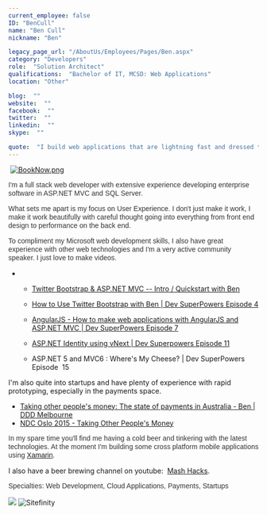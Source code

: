 ```yaml
---
current_employee: false
ID: "BenCull"
name: "Ben Cull"
nickname: "Ben"

legacy_page_url: "/AboutUs/Employees/Pages/Ben.aspx"
category: "Developers"
role:  "Solution Architect"
qualifications:  "Bachelor of IT, MCSD: Web Applications"
location: "Other"

blog:  ""
website:  ""
facebook:  ""
twitter:  ""
linkedin:  ""
skype:  ""

quote:  "​​I build web applications that are lightning fast and dressed to impress."
---
```


​​​​​ [ ![BookNow.png](/Images/Bio/BookNow.png)](http://veethere.com/With/BenCull) <span style="line-height:18px;"> </span>

 <span style="color:#333333;font-family:arial, sans-serif;line-height:17px;"> I'm a full stack web developer with extensive experience developing enterprise software in ASP.NET MVC and SQL Server.</span>

 <span style="color:#333333;font-family:arial, sans-serif;line-height:17px;">What sets me apart is my focus on User Experience. I don't just make it work, I make it work beautifully with careful thought going into everything from front end design to performance on the back end.</span>

 <span style="color:#333333;font-family:arial, sans-serif;line-height:17px;">To compliment my Microsoft web development skills, I also have great experience with other web technologies and I'm a very active community speaker. I just love to make videos.</span>

*   *   <span style="background-color:initial;"></span> [ Twitter Bootstrap & ASP.NET MVC -- Intro / Quickstart with Ben ](https://www.youtube.com/watch?v=bIGiUSMBwoo)
    *   [ How to Use Twitter Bootstrap with Ben | Dev SuperPowers Episode 4 ](https://www.youtube.com/watch?v=DbdvWHkSEZo)

    *   [ AngularJS - How to make web applications with AngularJS and ASP.NET MVC | Dev SuperPowers Episode 7 ](https://www.youtube.com/watch?v=vwF1mxZH_hE)
    *   [ASP.NET Identity using vNext | Dev Superpowers Episode 11 ](http://tv.ssw.com/5980/asp-net-identity-using-vnext-dev-superpowers-episode-11)
    *   ASP.NET 5 and MVC6 : Where's My Cheese? | Dev SuperPowers Episode  15<div> 

</div><div>I'm also quite into startups and have plenty of experience with rapid prototyping, especially in the payments space.</div><div>

*   [Taking other people's money: The state of payments in Australia - Ben | DDD Melbourne ](https://www.youtube.com/watch?v=U_zi2wto9xo)
*   [NDC Oslo 2015 - Taking Other People's Money](http://benjii.me/2015/06/ndc-oslo-2015-taking-other-peoples-money/)</div>

 <span style="color:#333333;font-family:arial, sans-serif;line-height:17px;">In my spare time you'll find me having a cold beer and tinkering with the latest technologies. At the moment I'm building some cross platform mobile applications using [Xamarin](http://xamarin.com/).</span>  

I also have a beer brewing channel on youtube:  [Mash Hacks](https://www.youtube.com/user/mashhacks).  

<span style="color:#333333;font-family:arial, sans-serif;line-height:17px;">Specialties: Web Development, Cloud Applications, Payments, Startups </span>

​![](/Images/Bio/MCSD_2013(rgb)_1477.jpg) ![Sitefinity](/Images/Bio/logo_sitefinity.png) ​   